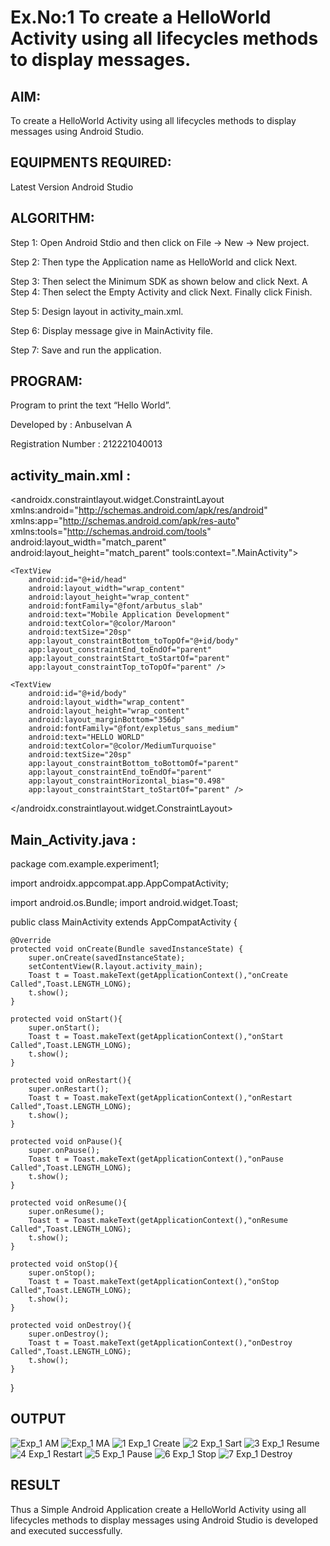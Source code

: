# Ex.No:1 To create a HelloWorld Activity using all lifecycles methods to display messages.


## AIM:

To create a HelloWorld Activity using all lifecycles methods to display messages using Android Studio.

## EQUIPMENTS REQUIRED:

Latest Version Android Studio

## ALGORITHM:

Step 1: Open Android Stdio and then click on File -> New -> New project.

Step 2: Then type the Application name as HelloWorld and click Next. 

Step 3: Then select the Minimum SDK as shown below and click Next.
A
Step 4: Then select the Empty Activity and click Next. Finally click Finish.

Step 5: Design layout in activity_main.xml.

Step 6: Display message give in MainActivity file.

Step 7: Save and run the application.

## PROGRAM:

Program to print the text “Hello World”.

Developed by : Anbuselvan A

Registration Number : 212221040013

## activity_main.xml :

<?xml version="1.0" encoding="utf-8"?>
<androidx.constraintlayout.widget.ConstraintLayout xmlns:android="http://schemas.android.com/apk/res/android"
    xmlns:app="http://schemas.android.com/apk/res-auto"
    xmlns:tools="http://schemas.android.com/tools"
    android:layout_width="match_parent"
    android:layout_height="match_parent"
    tools:context=".MainActivity">

    <TextView
        android:id="@+id/head"
        android:layout_width="wrap_content"
        android:layout_height="wrap_content"
        android:fontFamily="@font/arbutus_slab"
        android:text="Mobile Application Development"
        android:textColor="@color/Maroon"
        android:textSize="20sp"
        app:layout_constraintBottom_toTopOf="@+id/body"
        app:layout_constraintEnd_toEndOf="parent"
        app:layout_constraintStart_toStartOf="parent"
        app:layout_constraintTop_toTopOf="parent" />

    <TextView
        android:id="@+id/body"
        android:layout_width="wrap_content"
        android:layout_height="wrap_content"
        android:layout_marginBottom="356dp"
        android:fontFamily="@font/expletus_sans_medium"
        android:text="HELLO WORLD"
        android:textColor="@color/MediumTurquoise"
        android:textSize="20sp"
        app:layout_constraintBottom_toBottomOf="parent"
        app:layout_constraintEnd_toEndOf="parent"
        app:layout_constraintHorizontal_bias="0.498"
        app:layout_constraintStart_toStartOf="parent" />
</androidx.constraintlayout.widget.ConstraintLayout>

## Main_Activity.java : 

package com.example.experiment1;

import androidx.appcompat.app.AppCompatActivity;

import android.os.Bundle;
import android.widget.Toast;

public class MainActivity extends AppCompatActivity {

    @Override
    protected void onCreate(Bundle savedInstanceState) {
        super.onCreate(savedInstanceState);
        setContentView(R.layout.activity_main);
        Toast t = Toast.makeText(getApplicationContext(),"onCreate Called",Toast.LENGTH_LONG);
        t.show();
    }

    protected void onStart(){
        super.onStart();
        Toast t = Toast.makeText(getApplicationContext(),"onStart Called",Toast.LENGTH_LONG);
        t.show();
    }

    protected void onRestart(){
        super.onRestart();
        Toast t = Toast.makeText(getApplicationContext(),"onRestart Called",Toast.LENGTH_LONG);
        t.show();
    }

    protected void onPause(){
        super.onPause();
        Toast t = Toast.makeText(getApplicationContext(),"onPause Called",Toast.LENGTH_LONG);
        t.show();
    }

    protected void onResume(){
        super.onResume();
        Toast t = Toast.makeText(getApplicationContext(),"onResume Called",Toast.LENGTH_LONG);
        t.show();
    }

    protected void onStop(){
        super.onStop();
        Toast t = Toast.makeText(getApplicationContext(),"onStop Called",Toast.LENGTH_LONG);
        t.show();
    }

    protected void onDestroy(){
        super.onDestroy();
        Toast t = Toast.makeText(getApplicationContext(),"onDestroy Called",Toast.LENGTH_LONG);
        t.show();
    }
}

## OUTPUT

![Exp_1 AM](https://github.com/Anbuselvan04/Mobile-Application-Development/assets/119410896/21c321de-dcbe-4504-bd3d-75702e57ba15)
![Exp_1 MA](https://github.com/Anbuselvan04/Mobile-Application-Development/assets/119410896/d4ebad4f-8260-4aa3-9607-d78006345e39)
![1  Exp_1 Create](https://github.com/Anbuselvan04/Mobile-Application-Development/assets/119410896/c0312c53-3bec-44b8-ac5f-7e15111301fe)
![2  Exp_1 Sart](https://github.com/Anbuselvan04/Mobile-Application-Development/assets/119410896/8f399638-67b3-455e-9d3a-45fea19c6435)
![3  Exp_1 Resume](https://github.com/Anbuselvan04/Mobile-Application-Development/assets/119410896/099ca09d-d84c-44be-93ef-a83ae9db1a84)
![4  Exp_1 Restart](https://github.com/Anbuselvan04/Mobile-Application-Development/assets/119410896/b127b62a-99b1-456a-bf61-81384e1e198e)
![5  Exp_1 Pause](https://github.com/Anbuselvan04/Mobile-Application-Development/assets/119410896/2a58676a-e155-4b74-9773-1321c45bb4e1)
![6  Exp_1 Stop](https://github.com/Anbuselvan04/Mobile-Application-Development/assets/119410896/3cfb64f8-d2bf-455f-8e69-7c92d4f62518)
![7  Exp_1 Destroy](https://github.com/Anbuselvan04/Mobile-Application-Development/assets/119410896/d39c3c0b-e076-45cc-8ba8-550caa04b2fa)



## RESULT
Thus a Simple Android Application create a HelloWorld Activity using all lifecycles methods to display messages using Android Studio is developed and executed successfully.
